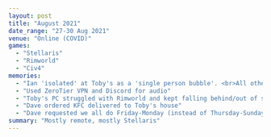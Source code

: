 ```yaml
---
layout: post
title: "August 2021"
date_range: "27-30 Aug 2021"
venue: "Online (COVID)"
games:
  - "Stellaris"
  - "Rimworld"
  - "Civ4"
memories:
  - "Ian 'isolated' at Toby's as a 'single person bubble'. <br>All others played online."
  - "Used ZeroTier VPN and Discord for audio"
  - "Toby's PC struggled with Rimworld and kept falling behind/out of sync."
  - "Dave ordered KFC delivered to Toby's house"
  - "Dave requested we all do Friday-Monday (instead of Thursday-Sunday), then ghosted on Monday."
summary: "Mostly remote, mostly Stellaris"
---
```

